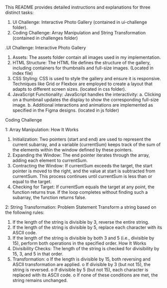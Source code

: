 This README provides detailed instructions and explanations for three distinct tasks:
1.	UI Challenge: Interactive Photo Gallery (contained in ui-challenge folder).
2.	Coding Challenge: Array Manipulation and String Transformation (contained in challenges folder)

 .UI Challenge: Interactive Photo Gallery
 
1.	Assets: The assets folder contain all images used in my implementation. 
2.	HTML Structure: The HTML file defines the structure of the gallery, including containers for thumbnails and full-size images. (Located in index file)
3.	CSS Styling: CSS is used to style the gallery and ensure it is responsive. Techniques like Grid or Flexbox are employed to create a layout that adapts to different screen sizes.         (located in css folder).
4.	JavaScript Functionality: JavaScript handles the interactivity:
a.	Clicking on a thumbnail updates the display to show the corresponding full-size image.
b.	Additional interactions and animations are implemented as specified in the Figma designs. (located in js folder)

Coding Challenge 

1: Array Manipulation:
How It Works
1.	Initialization: Two pointers (start and end) are used to represent the current subarray, and a variable (currentSum) keeps track of the sum of the elements within the window defined by these pointers.
2.	Expanding the Window: The end pointer iterates through the array, adding each element to currentSum.
3.	Contracting the Window: If currentSum exceeds the target, the start pointer is moved to the right, and the value at start is subtracted from currentSum. This process continues until currentSum is less than or equal to the target.
4.	Checking for Target: If currentSum equals the target at any point, the function returns true. If the loop completes without finding such a subarray, the function returns false.

2: String Transformation:
Problem Statement
Transform a string based on the following rules:
1.	If the length of the string is divisible by 3, reverse the entire string.
2.	If the length of the string is divisible by 5, replace each character with its ASCII code.
3.	If the length of the string is divisible by both 3 and 5 (i.e., divisible by 15), perform both operations in the specified order.
How It Works
1.	Divisibility Checks: The length of the string is checked for divisibility by 15, 3, and 5 in that order.
2.	Transformation:
o	If the length is divisible by 15, both reversing and ASCII transformation are applied.
o	If divisible by 3 (but not 15), the string is reversed.
o	If divisible by 5 (but not 15), each character is replaced with its ASCII code.
o	If none of these conditions are met, the string remains unchanged.
